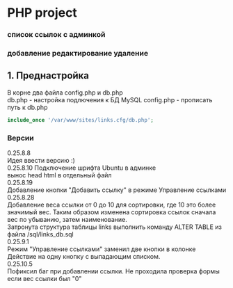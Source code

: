 # PHP project  
### список ссылок с админкой  
### добавление редактирование удаление  
  
## 1. Преднастройка  
  
В корне два файла config.php и db.php  
db.php - настройка подлючения к БД MySQL
config.php - прописать путь к db.php 

```PHP
include_once '/var/www/sites/links.cfg/db.php';
```

### Версии

0.25.8.8  
Идея ввести версию :)  
0.25.8.10 
Подключение шрифта Ubuntu в админке  
вынос head html в отдельный файл  
0.25.8.19  
Добавление кнопки "Добавить ссылку" в режиме Управление ссылками  
0.25.8.28  
Добавление веса ссылки от 0 до 10 для сортировки, где 10 это более значимый вес. Таким образом изменена сортировка ссылок сначала вес по убыванию, затем наименование.  
Затронута структура таблицы links выполнить команду ALTER TABLE из файла /sql/links_db.sql  
0.25.9.1  
Режим "Управление ссылками" заменил две кнопки в колонке Действие на одну кнопку с выпадающим списком.  
0.25.10.5  
Пофиксил баг при добавлении ссылки. Не проходила проверка формы если вес ссылки был "0"    